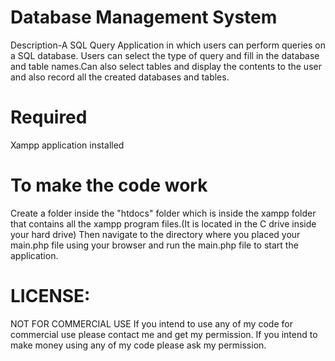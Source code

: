 # Database Management System

Description-A SQL Query Application in which users can perform queries on a SQL database. Users can select the type of query and fill in the database and table names.Can also select tables and display the contents to the user and also record all the created databases and tables.

# Required

Xampp application installed 


# To make the code work 
Create a folder inside the "htdocs" folder which is inside the xampp folder that contains all the xampp program files.(It is located in the C drive inside your hard drive)
Then navigate to the directory where you placed your main.php file using your browser and run the main.php file to start the application.

# LICENSE:
NOT FOR COMMERCIAL USE If you intend to use any of my code for commercial use please contact me and get my permission. If you intend to make money using any of my code please ask my permission.
